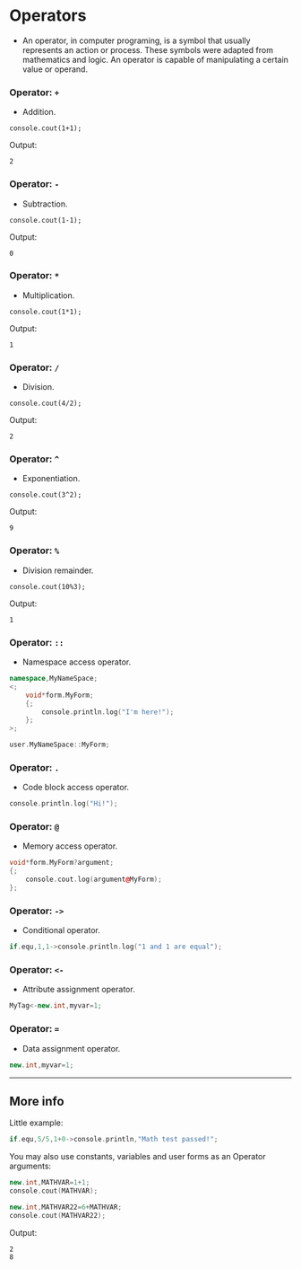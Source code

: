 # Operators

- An operator, in computer programing, is a symbol that usually represents an action or process. These symbols were adapted from mathematics and logic. An operator is capable of manipulating a certain value or operand.

### Operator: `+`
- Addition.
```pawn
console.cout(1+1);
```

Output:

```
2
```

### Operator: `-`
- Subtraction.
```pawn
console.cout(1-1);
```

Output:

```
0
```

### Operator: `*`
- Multiplication.
```pawn
console.cout(1*1);
```

Output:

```
1
```

### Operator: `/`
- Division.
```pawn
console.cout(4/2);
```

Output:

```
2
```

### Operator: `^`
- Exponentiation.
```pawn
console.cout(3^2);
```

Output:

```
9
```

### Operator: `%`
- Division remainder.
```pawn
console.cout(10%3);
```

Output:

```
1
```

### Operator: `::`
- Namespace access operator.
```cpp
namespace,MyNameSpace;
<;
	void*form.MyForm;
	{;
		console.println.log("I'm here!");
	};
>;

user.MyNameSpace::MyForm;
```

### Operator: `.`
- Code block access operator.

```cpp
console.println.log("Hi!");
```

### Operator: `@`
- Memory access operator.

```cpp
void*form.MyForm?argument;
{;
	console.cout.log(argument@MyForm);
};
```

### Operator: `->`

- Conditional operator.

```cpp
if.equ,1,1->console.println.log("1 and 1 are equal");
```

### Operator: `<-`

- Attribute assignment operator.

```cpp
MyTag<-new.int,myvar=1;
```

### Operator: `=`

- Data assignment operator.

```cpp
new.int,myvar=1;
```

---------------------------------------------------------------------------------------------------------

## More info

Little example:

```cpp
if.equ,5/5,1+0->console.println,"Math test passed!";
```

You may also use constants, variables and user forms as an Operator arguments:

```cpp
new.int,MATHVAR=1+1;
console.cout(MATHVAR);

new.int,MATHVAR22=6+MATHVAR;
console.cout(MATHVAR22);
```

Output:

```
2
8
```